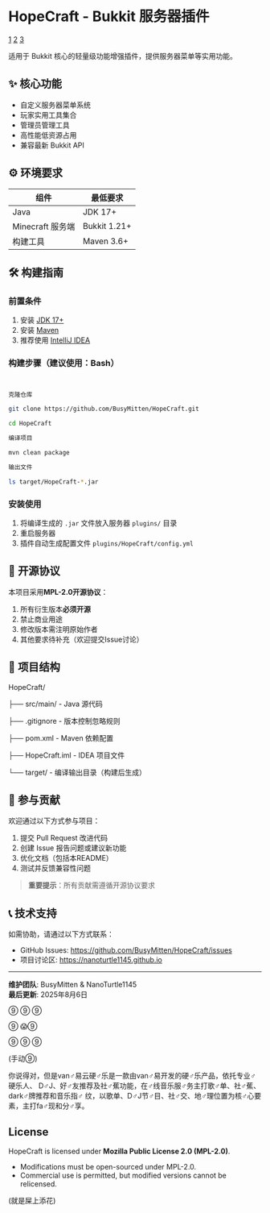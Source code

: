 # HopeCraft - Bukkit 服务器插件

[1](https://github.com/BusyMitten/HopeCraft)
[2](https://www.minecraft.net)
[3](https://adoptium.net)

适用于 Bukkit 核心的轻量级功能增强插件，提供服务器菜单等实用功能。

## ✨ 核心功能
- 自定义服务器菜单系统
- 玩家实用工具集合
- 管理员管理工具
- 高性能低资源占用
- 兼容最新 Bukkit API

## ⚙️ 环境要求
| 组件            | 最低要求         |
|---------------|--------------|
| Java          | JDK 17+      |
| Minecraft 服务端 | Bukkit 1.21+ |
| 构建工具          | Maven 3.6+   |

## 🛠️ 构建指南

### 前置条件
1. 安装 [JDK 17+](https://adoptium.net/)
2. 安装 [Maven](https://maven.apache.org/)
3. 推荐使用 [IntelliJ IDEA](https://www.jetbrains.com/idea/)

### 构建步骤（建议使用：Bash）
``` bash


克隆仓库

git clone https://github.com/BusyMitten/HopeCraft.git 

cd HopeCraft

编译项目

mvn clean package

输出文件

ls target/HopeCraft-*.jar
```


### 安装使用
1. 将编译生成的 `.jar` 文件放入服务器 `plugins/` 目录
2. 重启服务器
3. 插件自动生成配置文件 `plugins/HopeCraft/config.yml`

## 🌱 开源协议
本项目采用**MPL-2.0开源协议**：
1. 所有衍生版本**必须开源**
2. 禁止商业用途
3. 修改版本需注明原始作者
4. 其他要求待补充（欢迎提交Issue讨论）

## 📂 项目结构
HopeCraft/

├── src/main/         - Java 源代码

├── .gitignore        - 版本控制忽略规则

├── pom.xml           - Maven 依赖配置

├── HopeCraft.iml     - IDEA 项目文件

└── target/           - 编译输出目录（构建后生成）


## 🤝 参与贡献
欢迎通过以下方式参与项目：
1. 提交 Pull Request 改进代码
2. 创建 Issue 报告问题或建议新功能
3. 优化文档（包括本README）
4. 测试并反馈兼容性问题

> **重要提示**：所有贡献需遵循开源协议要求

## 📞 技术支持
如需协助，请通过以下方式联系：
- GitHub Issues: https://github.com/BusyMitten/HopeCraft/issues
- 项目讨论区: https://nanoturtle1145.github.io

---

**维护团队**: BusyMitten & NanoTurtle1145  
**最后更新**: 2025年8月6日

⑨ ⑨ ⑨

⑨ 😱⑨

⑨ ⑨ ⑨

(手动⑨)

你说得对，但是van♂易云硬♂乐是一款由van♂易开发的硬♂乐产品，依托专业♂硬乐人、 D♂J、好♂友推荐及社♂蕉功能，在♂线音乐服♂务主打歌♂单、社♂蕉、dark♂牌推荐和音乐指♂ 纹，以歌单、D♂J节♂目、社♂交、地♂理位置为核♂心要素，主打fa♂现和分♂享。

## License  
HopeCraft is licensed under **Mozilla Public License 2.0 (MPL-2.0)**.  
- Modifications must be open-sourced under MPL-2.0.  
- Commercial use is permitted, but modified versions cannot be relicensed.

(就是屎上添花)